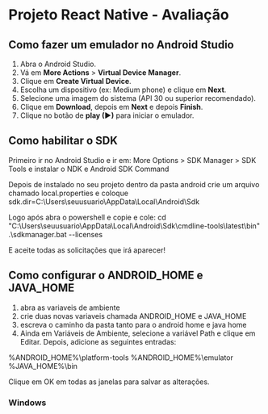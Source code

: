 # Projeto React Native - Avaliação

## Como fazer um emulador no Android Studio

1. Abra o Android Studio.
2. Vá em **More Actions** > **Virtual Device Manager**.
3. Clique em **Create Virtual Device**.
4. Escolha um dispositivo (ex: Medium phone) e clique em **Next**.
5. Selecione uma imagem do sistema (API 30 ou superior recomendado).
6. Clique em **Download**, depois em **Next** e depois **Finish**.
7. Clique no botão de **play (▶)** para iniciar o emulador.

## Como habilitar o SDK

Primeiro ir no Android Studio e ir em: More Options > SDK Manager > SDK Tools e instalar o NDK e Android SDK Command
 
Depois de instalado no seu projeto dentro da pasta android crie um arquivo chamado local.properties e coloque
sdk.dir=C:\\Users\\seuusuario\\AppData\\Local\\Android\\Sdk
 
Logo após abra o powershell e copie e cole:
cd "C:\Users\seuusuario\AppData\Local\Android\Sdk\cmdline-tools\latest\bin"
.\sdkmanager.bat --licenses

 E aceite todas as solicitações que irá aparecer!

## Como configurar o ANDROID_HOME e JAVA_HOME

1. abra as variaveis de ambiente
2. crie duas novas variaveis chamada ANDROID_HOME e JAVA_HOME
3. escreva o caminho da pasta tanto para o android home e java home
4. Ainda em Variáveis de Ambiente, selecione a variável Path e clique em Editar. Depois, adicione as seguintes entradas:
 
%ANDROID_HOME%\platform-tools
%ANDROID_HOME%\emulator
%JAVA_HOME%\bin
 
Clique em OK em todas as janelas para salvar as alterações.

### Windows

